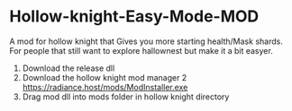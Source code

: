 # Hollow-knight-Easy-Mode-MOD
A mod for hollow knight that Gives you more starting health/Mask shards. For people that still want to explore hallownest but make it a bit easyer.


1) Download the release dll
2) Download the hollow knight mod manager 2 https://radiance.host/mods/ModInstaller.exe
3) Drag mod dll into mods folder in hollow knight directory
